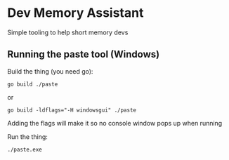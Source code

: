 # Dev Memory Assistant

Simple tooling to help short memory devs

## Running the paste tool (Windows)

Build the thing (you need go):

```
go build ./paste
```

or

```
go build -ldflags="-H windowsgui" ./paste
```

Adding the flags will make it so no console window pops up when running

Run the thing:

```
./paste.exe
```
